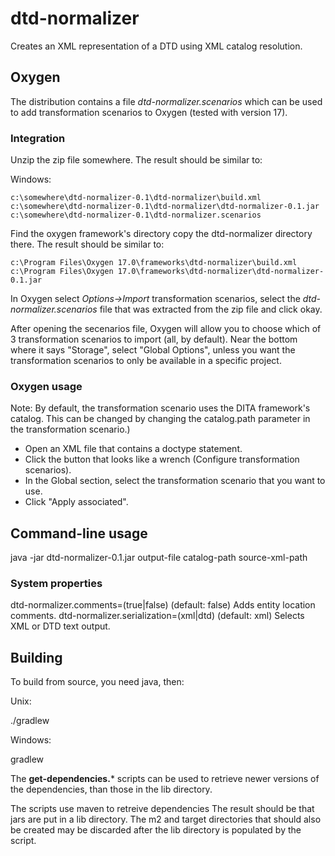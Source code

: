 # dtd-normalizer

Creates an XML representation of a DTD using XML catalog resolution.

## Oxygen

The distribution contains a file *dtd-normalizer.scenarios* which can be used to add transformation scenarios to Oxygen (tested with version 17).

### Integration

Unzip the zip file somewhere. The result should be similar to:

Windows:

```
c:\somewhere\dtd-normalizer-0.1\dtd-normalizer\build.xml
c:\somewhere\dtd-normalizer-0.1\dtd-normalizer\dtd-normalizer-0.1.jar
c:\somewhere\dtd-normalizer-0.1\dtd-normalizer.scenarios
```

Find the oxygen framework's directory copy the dtd-normalizer directory there. The result should be similar to:

```
c:\Program Files\Oxygen 17.0\frameworks\dtd-normalizer\build.xml
c:\Program Files\Oxygen 17.0\frameworks\dtd-normalizer\dtd-normalizer-0.1.jar
```

In Oxygen select *Options->Import* transformation scenarios, select the *dtd-normalizer.scenarios* file that was extracted from the zip file and click okay.

After opening the secenarios file, Oxygen will allow you to choose which of 3 transformation scenarios to import (all, by default). Near the bottom where it says "Storage", select "Global Options", unless you want the transformation scenarios to only be available in a specific project.

### Oxygen usage

Note: By default, the transformation scenario uses the DITA framework's catalog. This can be changed by changing the catalog.path parameter in the transformation scenario.)

* Open an XML file that contains a doctype statement.
* Click the button that looks like a wrench (Configure transformation scenarios).
* In the Global section, select the transformation scenario that you want to use.
* Click "Apply associated".

## Command-line usage

java -jar dtd-normalizer-0.1.jar output-file catalog-path source-xml-path

### System properties

dtd-normalizer.comments=(true|false) (default: false)   Adds entity location comments.
dtd-normalizer.serialization=(xml|dtd) (default: xml)   Selects XML or DTD text output.


## Building

To build from source, you need java, then:

Unix:

./gradlew

Windows:

gradlew

The **get-dependencies.*** scripts can be used to retrieve newer
versions of the dependencies, than those in the lib directory.

The scripts use maven to retreive dependencies The result should be
that jars are put in a lib directory. The m2 and target directories
that should also be created may be discarded after the lib directory
is populated by the script.
